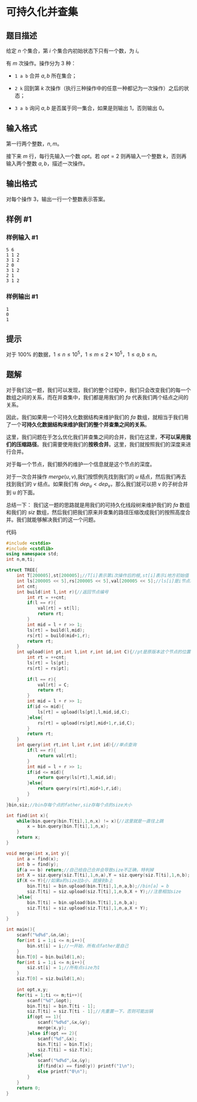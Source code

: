 # 可持久化并查集

## 题目描述

给定 $n$ 个集合，第 $i$ 个集合内初始状态下只有一个数，为 $i$。

有 $m$ 次操作。操作分为 $3$ 种：

 - `1 a b` 合并 $a,b$ 所在集合；

 - `2 k` 回到第 $k$ 次操作（执行三种操作中的任意一种都记为一次操作）之后的状态；

 - `3 a b` 询问 $a,b$ 是否属于同一集合，如果是则输出 $1$，否则输出 $0$。

## 输入格式

第一行两个整数，$n,m$。

接下来 $m$ 行，每行先输入一个数 $opt$。若 $opt=2$ 则再输入一个整数 $k$，否则再输入两个整数 $a,b$，描述一次操作。

## 输出格式

对每个操作 $3$，输出一行一个整数表示答案。

## 样例 #1

### 样例输入 #1

```
5 6
1 1 2
3 1 2
2 0
3 1 2
2 1
3 1 2
```

### 样例输出 #1

```
1
0
1
```

## 提示

对于 $100\%$ 的数据，$1\le n\le 10^5$，$1\le m\le 2\times 10^5$，$1 \le a, b \le n$。

## 题解
对于我们这一题，我们可以发现，我们的整个过程中，我们只会改变我们的每一个数组之间的关系，而在并查集中，我们都是用我们的 $fa$ 代表我们两个结点之间的关系。

因此，我们如果用一个可持久化数据结构来维护我们的 $fa$ 数组，就相当于我们用了一个**可持久化数据结构来维护我们的整个并查集之间的关系**。 

这里，我们问题在于怎么优化我们并查集之间的合并，我们在这里，**不可以采用我们的压缩路径**。我们需要使用我们的**按秩合并**。这里，我们就按照我们的深度来进行合并。

对于每一个节点，我们额外的维护一个信息就是这个节点的深度。

对于一次合并操作 $merge(u,v)$,我们按惯例先找到我们的 $u$ 结点，然后我们再去找到我们的 $v$ 结点。如果我们有 $dep_{u}<dep_{v}$，那么我们就可以把 v 的子树合并到 u 的下面。

总结一下：
我们这一题的思路就是用我们的可持久化线段树来维护我们的 $fa$ 数组和我们的 $siz$ 数组，然后我们把我们原来并查集的路径压缩改成我们的按照高度合并。我们就能够解决我们的这一个问题。

代码
```cpp
#include <cstdio>
#include <cstdlib>
using namespace std;
int n,m,ti;

struct TREE{
	int T[200005],st[200005];//T[i]表示第i次操作后的根,st[i]表示i地方初始值
	int ls[200005 << 5],rs[200005 << 5],val[200005 << 5];//ls[i]是i节点左儿子,rs[i]是i节点右儿子
	int cnt;
	int build(int l,int r){//返回节点编号
		int rt = ++cnt;
		if(l == r){
			val[rt] = st[l];
			return rt;
		}
		int mid = l + r >> 1;
		ls[rt] = build(l,mid);
		rs[rt] = build(mid+1,r);
		return rt;
	}
	int upload(int pt,int l,int r,int id,int C){//pt是原版本这个节点的位置，这个操作是单点赋值
		int rt = ++cnt;
		ls[rt] = ls[pt];
		rs[rt] = rs[pt];
		
		if(l == r){
			val[rt] = C;
			return rt;
		}
		int mid = l + r >> 1;
		if(id <= mid){
			ls[rt] = upload(ls[pt],l,mid,id,C);
		}else{
			rs[rt] = upload(rs[pt],mid+1,r,id,C);
		}
		return rt;
	}
	int query(int rt,int l,int r,int id){//单点查询
		if(l == r){
			return val[rt];
		}
		int mid = l + r >> 1;
		if(id <= mid){
			return query(ls[rt],l,mid,id);
		}else{
			return query(rs[rt],mid+1,r,id);
		}
	}
}bin,siz;//bin存每个点的father,siz存每个点的size大小

int find(int x){
	while(bin.query(bin.T[ti],1,n,x) != x){//这里就是一直往上跳
		x = bin.query(bin.T[ti],1,n,x);
	}
	return x;
}

void merge(int x,int y){
	int a = find(x);
	int b = find(y);
	if(a == b) return;//自己给自己合并会导致size不正确，特判掉
	int X = siz.query(siz.T[ti],1,n,a),Y = siz.query(siz.T[ti],1,n,b);
	if(X <= Y){//如果a的size比b小，就接到b上
		bin.T[ti] = bin.upload(bin.T[ti],1,n,a,b);//bin[a] = b
		siz.T[ti] = siz.upload(siz.T[ti],1,n,b,X + Y);//注意相加size
	}else{
		bin.T[ti] = bin.upload(bin.T[ti],1,n,b,a);
		siz.T[ti] = siz.upload(siz.T[ti],1,n,a,X + Y);
	}
}

int main(){
	scanf("%d%d",&n,&m);
	for(int i = 1;i <= n;i++){
		bin.st[i] = i;//一开始，所有点father是自己
	}
	bin.T[0] = bin.build(1,n);
	for(int i = 1;i <= n;i++){
		siz.st[i] = 1;//所有点size为1
	}
	siz.T[0] = siz.build(1,n);
	
	int opt,x,y;
	for(ti = 1;ti <= m;ti++){
		scanf("%d",&opt);
		bin.T[ti] = bin.T[ti - 1];
		siz.T[ti] = siz.T[ti - 1];//先重置一下，否则可能出锅
		if(opt == 1){
			scanf("%d%d",&x,&y);
			merge(x,y);
		}else if(opt == 2){
			scanf("%d",&x);
			bin.T[ti] = bin.T[x];
			siz.T[ti] = siz.T[x];
		}else{
			scanf("%d%d",&x,&y);
			if(find(x) == find(y)) printf("1\n");
			else printf("0\n");
		}
	}
	return 0;
}
```